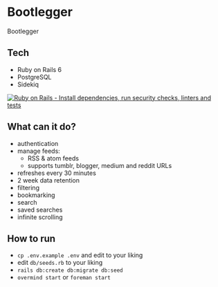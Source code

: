 # Bootlegger

Bootlegger

## Tech

  - Ruby on Rails 6
  - PostgreSQL
  - Sidekiq

[![Ruby on Rails - Install dependencies, run security checks, linters and tests](https://github.com/riencroonenborghs/rssr/actions/workflows/rubyonrails.yml/badge.svg)](https://github.com/riencroonenborghs/rssr/actions/workflows/rubyonrails.yml)

## What can it do?

  - authentication
  - manage feeds:
    - RSS & atom feeds
    - supports tumblr, blogger, medium and reddit URLs
  - refreshes every 30 minutes
  - 2 week data retention
  - filtering
  - bookmarking
  - search
  - saved searches
  - infinite scrolling

## How to run

  - `cp .env.example .env` and edit to your liking
  - edit `db/seeds.rb` to your liking
  - `rails db:create db:migrate db:seed`
  - `overmind start` or `foreman start`

